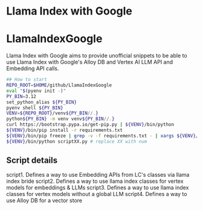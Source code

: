 # Llama Index with Google

# LlamaIndexGoogle
Llama Index with Google aims to provide unofficial snippets to be able to use Llama Index with Google's Alloy DB and Vertex AI LLM API and Embedding API calls.

```sh
## How to start
REPO_ROOT=$HOME/github/LlamaIndexGoogle
eval "$(pyenv init -)"
PY_BIN=3.12
set_python_alias ${PY_BIN}
pyenv shell ${PY_BIN}
VENV=${REPO_ROOT}/venv${PY_BIN//.}
python${PY_BIN} -m venv venv${PY_BIN//.}
curl https://bootstrap.pypa.io/get-pip.py | ${VENV}/bin/python
${VENV}/bin/pip install -r requirements.txt
${VENV}/bin/pip freeze | grep -v -f requirements.txt - | xargs ${VENV}/bin/pip uninstall -y
${VENV}/bin/python scriptXX.py # replace XX with num
```

## Script details

script1. Defines a way to use Embedding APIs from LC's classes via llama index bride
script2. Defines a way to use llama index classes for vertex models for embeddings & LLMs
script3. Defines a way to use llama index classes for vertex models without a global LLM
script4. Defines a way to use Alloy DB for a vector store

